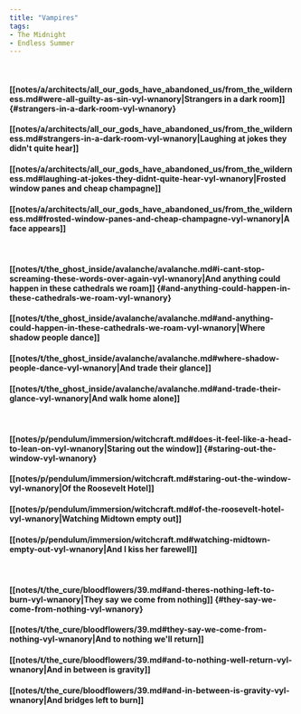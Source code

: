 ```yaml
---
title: "Vampires"
tags:
- The Midnight
- Endless Summer
---
```

&nbsp;
#### [[notes/a/architects/all_our_gods_have_abandoned_us/from_the_wilderness.md#were-all-guilty-as-sin-vyl-wnanory|Strangers in a dark room]] {#strangers-in-a-dark-room-vyl-wnanory}
#### [[notes/a/architects/all_our_gods_have_abandoned_us/from_the_wilderness.md#strangers-in-a-dark-room-vyl-wnanory|Laughing at jokes they didn't quite hear]]
#### [[notes/a/architects/all_our_gods_have_abandoned_us/from_the_wilderness.md#laughing-at-jokes-they-didnt-quite-hear-vyl-wnanory|Frosted window panes and cheap champagne]]
#### [[notes/a/architects/all_our_gods_have_abandoned_us/from_the_wilderness.md#frosted-window-panes-and-cheap-champagne-vyl-wnanory|A face appears]]
&nbsp;
#### [[notes/t/the_ghost_inside/avalanche/avalanche.md#i-cant-stop-screaming-these-words-over-again-vyl-wnanory|And anything could happen in these cathedrals we roam]] {#and-anything-could-happen-in-these-cathedrals-we-roam-vyl-wnanory}
#### [[notes/t/the_ghost_inside/avalanche/avalanche.md#and-anything-could-happen-in-these-cathedrals-we-roam-vyl-wnanory|Where shadow people dance]]
#### [[notes/t/the_ghost_inside/avalanche/avalanche.md#where-shadow-people-dance-vyl-wnanory|And trade their glance]]
#### [[notes/t/the_ghost_inside/avalanche/avalanche.md#and-trade-their-glance-vyl-wnanory|And walk home alone]]
&nbsp;
#### [[notes/p/pendulum/immersion/witchcraft.md#does-it-feel-like-a-head-to-lean-on-vyl-wnanory|Staring out the window]] {#staring-out-the-window-vyl-wnanory}
#### [[notes/p/pendulum/immersion/witchcraft.md#staring-out-the-window-vyl-wnanory|Of the Roosevelt Hotel]]
#### [[notes/p/pendulum/immersion/witchcraft.md#of-the-roosevelt-hotel-vyl-wnanory|Watching Midtown empty out]]
#### [[notes/p/pendulum/immersion/witchcraft.md#watching-midtown-empty-out-vyl-wnanory|And I kiss her farewell]]
&nbsp;
#### [[notes/t/the_cure/bloodflowers/39.md#and-theres-nothing-left-to-burn-vyl-wnanory|They say we come from nothing]] {#they-say-we-come-from-nothing-vyl-wnanory}
#### [[notes/t/the_cure/bloodflowers/39.md#they-say-we-come-from-nothing-vyl-wnanory|And to nothing we'll return]]
#### [[notes/t/the_cure/bloodflowers/39.md#and-to-nothing-well-return-vyl-wnanory|And in between is gravity]]
#### [[notes/t/the_cure/bloodflowers/39.md#and-in-between-is-gravity-vyl-wnanory|And bridges left to burn]]
